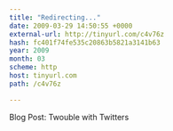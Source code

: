 ```yaml
---
title: "Redirecting..."
date: 2009-03-29 14:50:55 +0000
external-url: http://tinyurl.com/c4v76z
hash: fc401f74fe535c20863b5821a3141b63
year: 2009
month: 03
scheme: http
host: tinyurl.com
path: /c4v76z

---
```


Blog Post: Twouble with Twitters 
